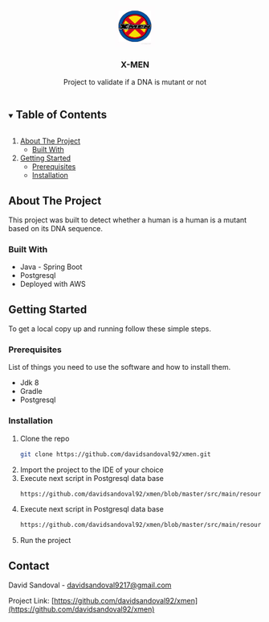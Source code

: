 <!-- PROJECT LOGO -->
<br />
<p align="center">
  <a href="https://github.com/github_username/repo_name">
    <img src="https://github.com/davidsandoval92/xmen/blob/master/src/main/resources/xmen.jpg" alt="Logo" width="80" height="80">
  </a>

  <h3 align="center">X-MEN</h3>

  <p align="center">
    Project to validate if a DNA is mutant or not
</p>



<!-- TABLE OF CONTENTS -->
<details open="open">
  <summary><h2 style="display: inline-block">Table of Contents</h2></summary>
  <ol>
    <li>
      <a href="#about-the-project">About The Project</a>
      <ul>
        <li><a href="#built-with">Built With</a></li>
      </ul>
    </li>
    <li>
      <a href="#getting-started">Getting Started</a>
      <ul>
        <li><a href="#prerequisites">Prerequisites</a></li>
        <li><a href="#installation">Installation</a></li>
      </ul>
    </li>
  </ol>
</details>



<!-- ABOUT THE PROJECT -->
## About The Project

This project was built to detect whether a human is a human is a mutant based on its DNA sequence.


### Built With

* Java - Spring Boot
* Postgresql
* Deployed with AWS



<!-- GETTING STARTED -->
## Getting Started

To get a local copy up and running follow these simple steps.

### Prerequisites

List of things you need to use the software and how to install them.

* Jdk 8
* Gradle
* Postgresql

### Installation

1. Clone the repo
   ```sh
   git clone https://github.com/davidsandoval92/xmen.git
   ```
2. Import the project to the IDE of your choice
3. Execute next script in Postgresql data base
   ```sh
   https://github.com/davidsandoval92/xmen/blob/master/src/main/resources/create_table_attempts.sql
   ```
4. Execute next script in Postgresql data base
   ```sh
   https://github.com/davidsandoval92/xmen/blob/master/src/main/resources/sequence_bd.sql
   ``` 
6. Run the project


<!-- CONTACT -->
## Contact

David Sandoval - davidsandoval9217@gmail.com

Project Link: [https://github.com/davidsandoval92/xmen](https://github.com/davidsandoval92/xmen)
